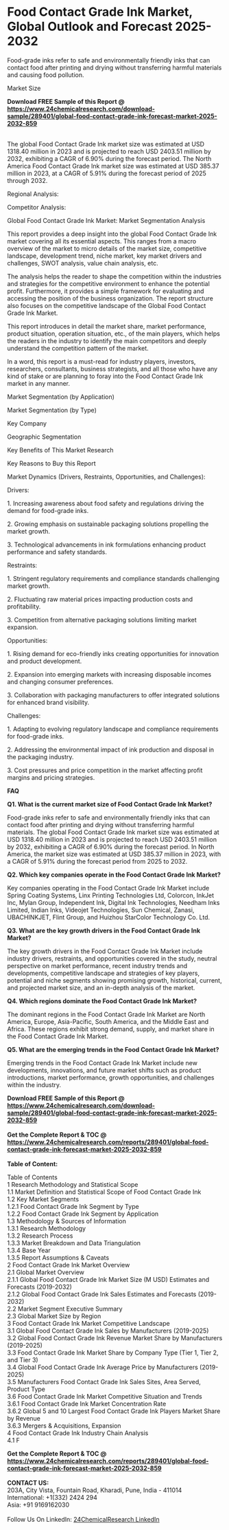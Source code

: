 <h1>Food Contact Grade Ink Market, Global Outlook and Forecast 2025-2032</h1><p>Food-grade inks refer to safe and environmentally friendly inks that can contact food after printing and drying without transferring harmful materials and causing food pollution.</p><p>
Market Size</p><p>
</p><div><b>Download FREE Sample of this Report @ 
            <a href="https://www.24chemicalresearch.com/download-sample/289401/global-food-contact-grade-ink-forecast-market-2025-2032-859">
            https://www.24chemicalresearch.com/download-sample/289401/global-food-contact-grade-ink-forecast-market-2025-2032-859</a></b></div><br><p>The global Food Contact Grade Ink market size was estimated at USD 1318.40 million in 2023 and is projected to reach USD 2403.51 million by 2032, exhibiting a CAGR of 6.90% during the forecast period. The North America Food Contact Grade Ink market size was estimated at USD 385.37 million in 2023, at a CAGR of 5.91% during the forecast period of 2025 through 2032.</p><p>
</p><p>Regional Analysis:</p><p>
</p><p>
</p><p>
Competitor Analysis:</p><p>
</p><p>
</p><p>
Global Food Contact Grade Ink Market: Market Segmentation Analysis</p><p>
</p><p>This report provides a deep insight into the global Food Contact Grade Ink market covering all its essential aspects. This ranges from a macro overview of the market to micro details of the market size, competitive landscape, development trend, niche market, key market drivers and challenges, SWOT analysis, value chain analysis, etc.</p><p>
</p><p>The analysis helps the reader to shape the competition within the industries and strategies for the competitive environment to enhance the potential profit. Furthermore, it provides a simple framework for evaluating and accessing the position of the business organization. The report structure also focuses on the competitive landscape of the Global Food Contact Grade Ink Market.</p><p>
</p><p>This report introduces in detail the market share, market performance, product situation, operation situation, etc., of the main players, which helps the readers in the industry to identify the main competitors and deeply understand the competition pattern of the market.</p><p>
</p><p>In a word, this report is a must-read for industry players, investors, researchers, consultants, business strategists, and all those who have any kind of stake or are planning to foray into the Food Contact Grade Ink market in any manner.</p><p>
Market Segmentation (by Application)</p><p>
</p><p>
Market Segmentation (by Type)</p><p>
</p><p>
Key Company</p><p>
</p><p>
Geographic Segmentation</p><p>
</p><p>
Key Benefits of This Market Research</p><p>
</p><p>
Key Reasons to Buy this Report</p><p>
</p><p>
</p><p>
Market Dynamics (Drivers, Restraints, Opportunities, and Challenges):</p><p>
Drivers:</p><p>
</p><p>1. Increasing awareness about food safety and regulations driving the demand for food-grade inks.</p><p>
</p><p>2. Growing emphasis on sustainable packaging solutions propelling the market growth.</p><p>
</p><p>3. Technological advancements in ink formulations enhancing product performance and safety standards.</p><p>
Restraints:</p><p>
</p><p>1. Stringent regulatory requirements and compliance standards challenging market growth.</p><p>
</p><p>2. Fluctuating raw material prices impacting production costs and profitability.</p><p>
</p><p>3. Competition from alternative packaging solutions limiting market expansion.</p><p>
Opportunities:</p><p>
</p><p>1. Rising demand for eco-friendly inks creating opportunities for innovation and product development.</p><p>
</p><p>2. Expansion into emerging markets with increasing disposable incomes and changing consumer preferences.</p><p>
</p><p>3. Collaboration with packaging manufacturers to offer integrated solutions for enhanced brand visibility.</p><p>
Challenges:</p><p>
</p><p>1. Adapting to evolving regulatory landscape and compliance requirements for food-grade inks.</p><p>
</p><p>2. Addressing the environmental impact of ink production and disposal in the packaging industry.</p><p>
</p><p>3. Cost pressures and price competition in the market affecting profit margins and pricing strategies.</p><p>
<strong>FAQ </strong></p><p>
<strong>Q1. What is the current market size of Food Contact Grade Ink Market?</strong></p><p>
</p><p>Food-grade inks refer to safe and environmentally friendly inks that can contact food after printing and drying without transferring harmful materials. The global Food Contact Grade Ink market size was estimated at USD 1318.40 million in 2023 and is projected to reach USD 2403.51 million by 2032, exhibiting a CAGR of 6.90% during the forecast period. In North America, the market size was estimated at USD 385.37 million in 2023, with a CAGR of 5.91% during the forecast period from 2025 to 2032.</p><p>
<strong>Q2. Which key companies operate in the Food Contact Grade Ink Market?</strong></p><p>
</p><p>Key companies operating in the Food Contact Grade Ink Market include Spring Coating Systems, Linx Printing Technologies Ltd, Colorcon, InkJet Inc, Mylan Group, Independent Ink, Digital Ink Technologies, Needham Inks Limited, Indian Inks, Videojet Technologies, Sun Chemical, Zanasi, UBACHINKJET, Flint Group, and Huizhou StarColor Technology Co. Ltd.</p><p>
<strong>Q3. What are the key growth drivers in the Food Contact Grade Ink Market?</strong></p><p>
</p><p>The key growth drivers in the Food Contact Grade Ink Market include industry drivers, restraints, and opportunities covered in the study, neutral perspective on market performance, recent industry trends and developments, competitive landscape and strategies of key players, potential and niche segments showing promising growth, historical, current, and projected market size, and an in-depth analysis of the market.</p><p>
<strong>Q4. Which regions dominate the Food Contact Grade Ink Market?</strong></p><p>
</p><p>The dominant regions in the Food Contact Grade Ink Market are North America, Europe, Asia-Pacific, South America, and the Middle East and Africa. These regions exhibit strong demand, supply, and market share in the Food Contact Grade Ink Market.</p><p>
<strong>Q5. What are the emerging trends in the Food Contact Grade Ink Market?</strong></p><p>
</p><p>Emerging trends in the Food Contact Grade Ink Market include new developments, innovations, and future market shifts such as product introductions, market performance, growth opportunities, and challenges within the industry.</p><div><b>Download FREE Sample of this Report @ 
            <a href="https://www.24chemicalresearch.com/download-sample/289401/global-food-contact-grade-ink-forecast-market-2025-2032-859">
            https://www.24chemicalresearch.com/download-sample/289401/global-food-contact-grade-ink-forecast-market-2025-2032-859</a></b></div><br><div><b>Get the Complete Report & TOC @ 
            <a href="https://www.24chemicalresearch.com/reports/289401/global-food-contact-grade-ink-forecast-market-2025-2032-859">
            https://www.24chemicalresearch.com/reports/289401/global-food-contact-grade-ink-forecast-market-2025-2032-859</a></b></div><br>
            <b>Table of Content:</b><p>Table of Contents<br />
1 Research Methodology and Statistical Scope<br />
1.1 Market Definition and Statistical Scope of Food Contact Grade Ink<br />
1.2 Key Market Segments<br />
1.2.1 Food Contact Grade Ink Segment by Type<br />
1.2.2 Food Contact Grade Ink Segment by Application<br />
1.3 Methodology & Sources of Information<br />
1.3.1 Research Methodology<br />
1.3.2 Research Process<br />
1.3.3 Market Breakdown and Data Triangulation<br />
1.3.4 Base Year<br />
1.3.5 Report Assumptions & Caveats<br />
2 Food Contact Grade Ink Market Overview<br />
2.1 Global Market Overview<br />
2.1.1 Global Food Contact Grade Ink Market Size (M USD) Estimates and Forecasts (2019-2032)<br />
2.1.2 Global Food Contact Grade Ink Sales Estimates and Forecasts (2019-2032)<br />
2.2 Market Segment Executive Summary<br />
2.3 Global Market Size by Region<br />
3 Food Contact Grade Ink Market Competitive Landscape<br />
3.1 Global Food Contact Grade Ink Sales by Manufacturers (2019-2025)<br />
3.2 Global Food Contact Grade Ink Revenue Market Share by Manufacturers (2019-2025)<br />
3.3 Food Contact Grade Ink Market Share by Company Type (Tier 1, Tier 2, and Tier 3)<br />
3.4 Global Food Contact Grade Ink Average Price by Manufacturers (2019-2025)<br />
3.5 Manufacturers Food Contact Grade Ink Sales Sites, Area Served, Product Type<br />
3.6 Food Contact Grade Ink Market Competitive Situation and Trends<br />
3.6.1 Food Contact Grade Ink Market Concentration Rate<br />
3.6.2 Global 5 and 10 Largest Food Contact Grade Ink Players Market Share by Revenue<br />
3.6.3 Mergers & Acquisitions, Expansion<br />
4 Food Contact Grade Ink Industry Chain Analysis<br />
4.1 F</p><div><b>Get the Complete Report & TOC @ 
            <a href="https://www.24chemicalresearch.com/reports/289401/global-food-contact-grade-ink-forecast-market-2025-2032-859">
            https://www.24chemicalresearch.com/reports/289401/global-food-contact-grade-ink-forecast-market-2025-2032-859</a></b></div><br><b>CONTACT US:</b><br>
            203A, City Vista, Fountain Road, Kharadi, Pune, India - 411014<br>
            International: +1(332) 2424 294<br>
            Asia: +91 9169162030 <br><br>
            Follow Us On LinkedIn: <a href="https://www.linkedin.com/company/24chemicalresearch/">24ChemicalResearch LinkedIn</a>